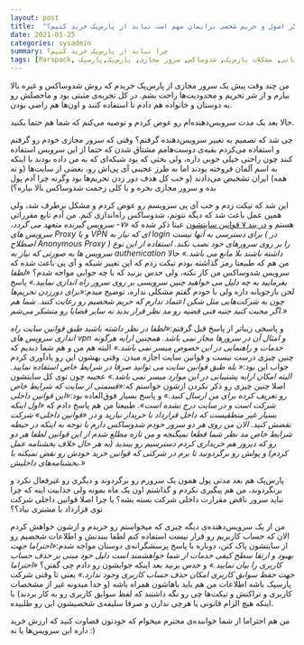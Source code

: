 ```yaml
---
layout: post
title:  "چرا اگر اصول و حریم شخصی برایمان مهم است نباید از پارس‌پک خرید کنیم؟"
date: 2021-01-25
categories: sysadmin
summary: چرا نباید از پارس‌پک خرید کنیم؟
tags: [Parspack, مشکل با پشتیبانی, مشکلات پارس‌پک, شدوساکس, سرور مجازی, پارس‌پک,پارسپک]
---
```


من چند وقت پیش یک سرور مجازی از پارس‌پک خریدم که روش شدوساکس و غیره بالا بیارم و از شر تحریم و محدودیت‌ها راحت بشم. در کل تجربه‌ی مثبتی بود و ماحصلش رو به دوستان و خانواده هم دادم تا استفاده کنند و اون‌ها هم راضی بودن.

حالا بعد یک مدت سرویس‌دهنده‌ام رو عوض کردم و توصیه می‌کنم که شما هم حتما بکنید.

چی شد که تصمیم به تغییر سرویس‌دهنده گرفتم؟ وقتی که سرور مجازی خودم رو گرفتم و استفاده می‌کردم بقیه‌ی دوست‌هامم مشتاق شدن که حتما از این سرویس استفاده کنند چون راحتی خیلی خوبی داره، ولی بحثی که بود شبکه‌ای که به من داده بودند با اینکه به اسم آلمان فروخته بودند اما به طرز عجیبی آی پی‌اش رو، بعضی از سایت‌ها (و نه همه) ایران تشخیص می‌دادند (و خب کل هدف دور زدن تحریم‌ها بود وگرنه چرا آدم پول بده و سرور مجازی بخره و با کلی زحمت شدوساکس بالا بیاره؟)

این شد که تیکت زدم و خب آی پی سرویسم رو عوض کردم و مشکل برطرف شد، ولی همین عمل باعث شد که دیگه نتونم، شدوساکس راه‌اندازی کنم. من آدم تابع مقرراتی هستم و [در بند ۷ قوانین سایتشون](https://web.archive.org/web/20200809083434/https://parspack.com/%D9%82%D9%88%D8%A7%D9%86%DB%8C%D9%86-%D8%AE%D8%B1%DB%8C%D8%AF) عینا ذکر شده که _«۷- سرویس گیرنده متعهد می گردد، سرویس های Proxy و یا VPN ای که نیاز به login برای دسترسی به آنها نیست ( در اصطلاح Anonymous Proxy ) را بر روی سرورهای خود نصب نکند. استفاده از این نوع سرویس ها به صورتی که نیاز به authenication داشته باشند بلا مانع می باشد.»_
حالا من هم که طبیعتا رمز گذاشته بودم تیکت زدم که این تغییر شبکه و آی پی باعث شده که سرویس شدوساکس من کار نکنه، ولی حدس بزنید که با چه جوابی مواجه شدم؟
_«لطفا بفرمایید به چه دلیل می خواهید چنین سرویسی بر روی سرور راه اندازی نمایید.»_ پاسخ لحن بازجویانه داره ولی با خودم گفتم مشکلی نداره، توضیح میدم:_«برای دور‌زدن تحریم‌ها چون به شرکت‌هایی مثل شکن اعتماد ندارم که حریم شخصیم رو رعایت کنند. شما هم اگر محبت کنید جنبه فنی قضیه رو مد نظر قرار بدید نه سایر قضایا رو متشکر می‌شم.»_

و پاسخی زیباتر از پاسخ قبل گرفتم:_«لطفا در نظر داشته باشید طبق قوانین سایت راه اندازی سرویس های vpn و امثال آن در سرورها مجاز نمی باشد. همچنین ارایه هرگونه خدمات و راهنمایی در این خصوص میسر نمی باشد.»_ البته هم من و هم شما دیدیم که چنین چیزی درست نیست و قوانین سایت اجازه میدن. وقتی بهشون این رو یادآوری کردم جواب این بود:_« بله طبق قوانین سایت می توانید صرفا در شرایط خاص استفاده نمایید. البته امکان ارایه پشتیبانی در این موارد میسر نمی باشد.»_ عجیبه چون توی کل سایتشون اصلا چنین چیزی رو ذکر نکردن ازشون خواستم که:_«قسمتی از سایت که شرایط خاص رو تعریف کرده برای من ارسال کنید.»_ و پاسخ بسیار فوق‌العاده بود:_«این قوانین داخلی شرکت است و در سایت درج نشده است»_. طبیعتا من هم پاسخ دادم که _«اول اینکه بسیار غیر منطقیست که داخل قرارداد با خریدار نیارید و در «قوانین داخلی» شرکت نقضش کنید.
الان من روی هر دو سرور خودم شدوساکس دارم با توجه به اینکه در حیطه شرایط خاص مد نظر شما قطعا نمیگنجه و من تازه مطلع شدم از این قوانین لطفا هر دو رو که دیروز هم خریداری کردم دسترسیم رو ببندید (به هر حال خلاف بخشنامه عمل کردم) و پولش رو برگردونید تا برم در شرکتی که قوانین خرید خودش رو نقض نمیکنه با بخشنامه‌های داخلیش.»_

پارس‌پک هم بعد مدتی پول همون یک سرورم رو برگردوند و دیگری رو غیرفعال نکرد و برنگردوند، من هم پیگیری نکردم و گذاشتم اون یک ماه بمونه ولی جذابیت اینه که چرا نباید سرور ناقض مقرارت داخلی شرکت بسته بشه؟ یا چرا اصلا قوانین داخلی شرکت توی قرارداد با مشتری نیاد؟؟

من از یک سرویس‌دهنده‌ی دیگه چیزی که میخواستم رو خریدم و ازشون خواهش کردم الان که حساب کاربریم رو قرار نیست استفاده کنم لطفا ببندنش و اطلاعات شخصیم رو از سایتشون پاک کنن، دوباره با پاسخ پرسشگرانه‌ی دوستان مواجه شدم:_«احتراما جهت بهبود و ارتقا سطح کیفی خدمات از شما خواهشمند است دلیل خود مبنی بر حذف حساب کاربری را بیان نمایید.»_ و حدس بزنید بعد اینکه جوابشون رو دادم چی گفتن؟ _«احتراما جهت حفظ سوابق کاربری امکان حذف حساب کاربری وجود ندارد.»_ یعنی تا وقتی شرکت پارسپک باشه اطلاعات من هم باید باهاشون همراه باشه (و خدا میدونه غیر از مشخصات کاربری و تراکنش و تیکت‌ها چی رو نگه داشتند که لفظ سوابق کاربری رو به کار بردند) با اینکه هیچ الزام قانونی یا هرچی ندارن و صرفا سلیقه‌ی شخصیشون این رو طلبیده.

من هم احتراما از شما خواننده‌ی محترم میخوام که خودتون قضاوت کنید که ارزش خرید داره این سرویس‌ها یا نه :)
